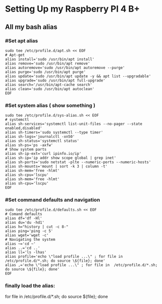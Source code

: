 # Setting Up my Raspberry PI 4 B+
## All my bash alias

### #Set apt alias
```
sudo tee /etc/profile.d/apt.sh << EOF
# Apt-get
alias install='sudo /usr/bin/apt install'
alias remove='sudo /usr/bin/apt remove'
alias autoremove='sudo /usr/bin/apt autoremove --purge'
alias purge='sudo /usr/bin/apt purge'
alias update='sudo /usr/bin/apt update -y && apt list --upgradable'
alias upgrade='sudo /usr/bin/apt full-upgrade'
alias search='/usr/bin/apt-cache search'
alias clean='sudo /usr/bin/apt autoclean'
EOF
```

### #Set system alias ( show something )
```
sudo tee /etc/profile.d/sys-alias.sh << EOF
# systemctl
alias sh-services='systemctl list-unit-files --no-pager --state enabled,disabled'
alias sh-timers='sudo systemctl --type timer'
alias sh-logs='journalctl -xn50'
alias sh-status='systemctl status'
alias sh-ps='ps -axfw'
# Show system parts
alias sh-ip-ext='curl ipinfo.io/ip'
alias sh-ip='ip addr show scope global | grep inet'
alias sh-ports='sudo netstat -plte --numeric-ports --numeric-hosts'
alias sh-mounts='mount | sort -k 3 | column -t'
alias sh-mem='free -hlmt'
alias sh-cpu='lscpu'
alias sh-mem='free -hlmt'
alias sh-cpu='lscpu'
EOF
```

### #Set command defaults and navigation
```
sudo tee /etc/profile.d/defaults.sh << EOF
# Comand defaults
alias df='df -Hl'
alias du='du -hd1'
alias h="history | cut -c 8-"
alias ping='ping -c 5'
alias wget='wget -c'
# Navigating the system
alias ~='cd ~'
alias ..='cd ..'
alias ll='ls -lhas'
alias profile='echo \"load profile ...\" ; for file in  /etc/profile.d/*.sh; do source \${file}; done'
alias ,='echo \"load profile ...\" ; for file in  /etc/profile.d/*.sh; do source \${file}; done'
EOF
```
### finally load the alias:
for file in  /etc/profile.d/*.sh; do source ${file}; done

